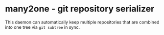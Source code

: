 # many2one - git repository serializer

This daemon can automatically keep multiple repositories that are combined into one tree via ```git subtree``` in sync.
